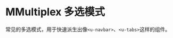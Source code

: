# MMultiplex 多选模式

常见的多选模式，用于快速派生出像`<u-navbar>`、`<u-tabs>`这样的组件。

<u-h2-tabs router>
    <u-h2-tab title="基础示例" to="/components/m-multiplex/examples"></u-h2-tab>
    <u-h2-tab title="拓展应用" to="/components/m-multiplex/advanced"></u-h2-tab>
    <u-h2-tab v-if="NODE_ENV === 'development'" title="测试用例" to="/components/m-multiplex/cases"></u-h2-tab>
    <u-h2-tab title="API" to="/components/m-multiplex/api"></u-h2-tab>
</u-h2-tabs>

<router-view></router-view>
